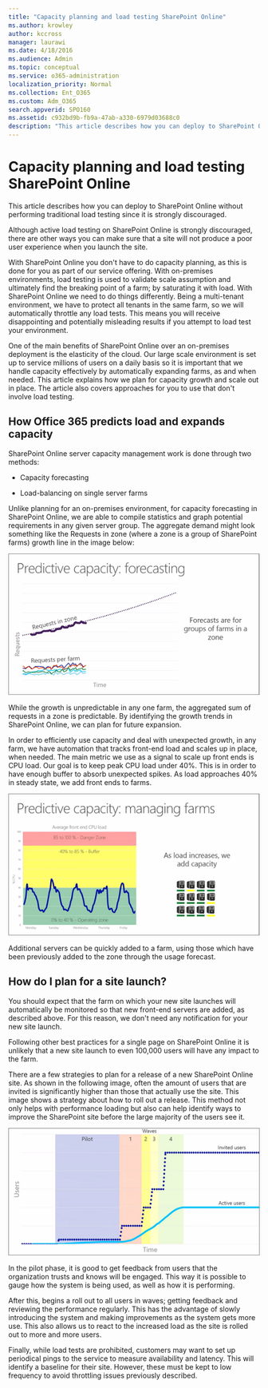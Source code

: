 ```yaml
---
title: "Capacity planning and load testing SharePoint Online"
ms.author: krowley
author: kccross
manager: laurawi
ms.date: 4/18/2016
ms.audience: Admin
ms.topic: conceptual
ms.service: o365-administration
localization_priority: Normal
ms.collection: Ent_O365
ms.custom: Adm_O365
search.appverid: SPO160
ms.assetid: c932bd9b-fb9a-47ab-a330-6979d03688c0
description: "This article describes how you can deploy to SharePoint Online without performing traditional load testing since it is not permitted."
---
```


# Capacity planning and load testing SharePoint Online

This article describes how you can deploy to SharePoint Online without performing traditional load testing since it is strongly discouraged.
  
Although active load testing on SharePoint Online is strongly discouraged, there are other ways you can make sure that a site will not produce a poor user experience when you launch the site. 
  
With SharePoint Online you don't have to do capacity planning, as this is done for you as part of our service offering. With on-premises environments, load testing is used to validate scale assumption and ultimately find the breaking point of a farm; by saturating it with load. With SharePoint Online we need to do things differently. Being a multi-tenant environment, we have to protect all tenants in the same farm, so we will automatically throttle any load tests. This means you will receive disappointing and potentially misleading results if you attempt to load test your environment.
  
One of the main benefits of SharePoint Online over an on-premises deployment is the elasticity of the cloud. Our large scale environment is set up to service millions of users on a daily basis so it is important that we handle capacity effectively by automatically expanding farms, as and when needed. This article explains how we plan for capacity growth and scale out in place. The article also covers approaches for you to use that don't involve load testing.
  
## How Office 365 predicts load and expands capacity

SharePoint Online server capacity management work is done through two methods:
  
- Capacity forecasting
    
- Load-balancing on single server farms
    
Unlike planning for an on-premises environment, for capacity forecasting in SharePoint Online, we are able to compile statistics and graph potential requirements in any given server group. The aggregate demand might look something like the Requests in zone (where a zone is a group of SharePoint farms) growth line in the image below:
  
![Chart showing predictive capacity: forecasting](media/ca800cb6-cc59-451f-98bd-55e035489af3.png)
  
While the growth is unpredictable in any one farm, the aggregated sum of requests in a zone is predictable. By identifying the growth trends in SharePoint Online, we can plan for future expansion.
  
In order to efficiently use capacity and deal with unexpected growth, in any farm, we have automation that tracks front-end load and scales up in place, when needed. The main metric we use as a signal to scale up front ends is CPU load. Our goal is to keep peak CPU load under 40%. This is in order to have enough buffer to absorb unexpected spikes. As load approaches 40% in steady state, we add front ends to farms.
  
![Chart showing predictive capacity: managing farms](media/6b2a8c63-24c1-4504-b7a3-3d3b3be2583a.png)
  
Additional servers can be quickly added to a farm, using those which have been previously added to the zone through the usage forecast. 
  
## How do I plan for a site launch?

You should expect that the farm on which your new site launches will automatically be monitored so that new front-end servers are added, as described above. For this reason, we don't need any notification for your new site launch.
  
Following other best practices for a single page on SharePoint Online it is unlikely that a new site launch to even 100,000 users will have any impact to the farm.
  
There are a few strategies to plan for a release of a new SharePoint Online site. As shown in the following image, often the amount of users that are invited is significantly higher than those that actually use the site. This image shows a strategy about how to roll out a release. This method not only helps with performance loading but also can help identify ways to improve the SharePoint site before the large majority of the users see it.
  
![Graph showing invited and active users](media/0bc14a20-9420-4986-b9b9-fbcd2c6e0fb9.png)
  
In the pilot phase, it is good to get feedback from users that the organization trusts and knows will be engaged. This way it is possible to gauge how the system is being used, as well as how it is performing.
  
After this, begins a roll out to all users in waves; getting feedback and reviewing the performance regularly. This has the advantage of slowly introducing the system and making improvements as the system gets more use. This also allows us to react to the increased load as the site is rolled out to more and more users.
  
Finally, while load tests are prohibited, customers may want to set up periodical pings to the service to measure availability and latency. This will identify a baseline for their site. However, these must be kept to low frequency to avoid throttling issues previously described.
  

